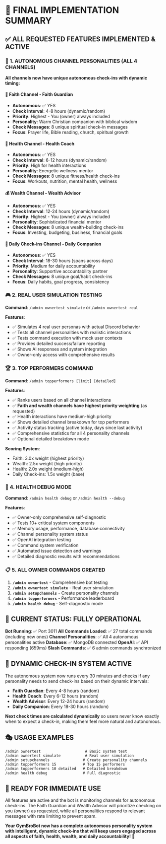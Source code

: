 # 🎯 FINAL IMPLEMENTATION SUMMARY

## ✅ ALL REQUESTED FEATURES IMPLEMENTED & ACTIVE

### 🤖 **1. AUTONOMOUS CHANNEL PERSONALITIES (ALL 4 CHANNELS)**

**All channels now have unique autonomous check-ins with dynamic timing:**

#### 🙏 **Faith Channel - Faith Guardian**
- **Autonomous**: ✅ YES
- **Check Interval**: 4-8 hours (dynamic/random)
- **Priority**: Highest - You (owner) always included
- **Personality**: Warm Christian companion with biblical wisdom
- **Check Messages**: 8 unique spiritual check-in messages
- **Focus**: Prayer life, Bible reading, church, spiritual growth

#### 💪 **Health Channel - Health Coach**
- **Autonomous**: ✅ YES
- **Check Interval**: 6-12 hours (dynamic/random)
- **Priority**: High for health interactions
- **Personality**: Energetic wellness mentor
- **Check Messages**: 8 unique fitness/health check-ins
- **Focus**: Workouts, nutrition, mental health, wellness

#### 💰 **Wealth Channel - Wealth Advisor**
- **Autonomous**: ✅ YES
- **Check Interval**: 12-24 hours (dynamic/random)
- **Priority**: Highest - You (owner) always included
- **Personality**: Sophisticated financial mentor
- **Check Messages**: 8 unique wealth-building check-ins
- **Focus**: Investing, budgeting, business, financial goals

#### 📅 **Daily Check-ins Channel - Daily Companion**
- **Autonomous**: ✅ YES
- **Check Interval**: 18-30 hours (spans across days)
- **Priority**: Medium for daily accountability
- **Personality**: Supportive accountability partner
- **Check Messages**: 8 unique goal/habit check-ins
- **Focus**: Daily habits, goal progress, consistency

### 🎮 **2. REAL USER SIMULATION TESTING**

**Command**: `/admin ownertest simulate` or `/admin ownertest real`

**Features**:
- ✅ Simulates 4 real user personas with actual Discord behavior
- ✅ Tests all channel personalities with realistic interactions
- ✅ Tests command execution with mock user contexts
- ✅ Provides detailed success/failure reporting
- ✅ Shows AI responses and system integration
- ✅ Owner-only access with comprehensive results

### 🏆 **3. TOP PERFORMERS COMMAND**

**Command**: `/admin topperformers [limit] [detailed]`

**Features**:
- ✅ Ranks users based on all channel interactions
- ✅ **Faith and wealth channels have highest priority weighting** (as requested)
- ✅ Health interactions have medium-high priority
- ✅ Shows detailed channel breakdown for top performers
- ✅ Activity status tracking (active today, days since last activity)
- ✅ Comprehensive statistics for all 4 personality channels
- ✅ Optional detailed breakdown mode

**Scoring System**:
- Faith: 3.0x weight (highest priority)
- Wealth: 2.5x weight (high priority)
- Health: 2.0x weight (medium-high)
- Daily Check-ins: 1.5x weight (base)

### 🔧 **4. HEALTH DEBUG MODE**

**Command**: `/admin health debug` or `/admin health --debug`

**Features**:
- ✅ Owner-only comprehensive self-diagnostic
- ✅ Tests 10+ critical system components
- ✅ Memory usage, performance, database connectivity
- ✅ Channel personality system status
- ✅ OpenAI integration testing
- ✅ Command system verification
- ✅ Automated issue detection and warnings
- ✅ Detailed diagnostic results with recommendations

### 📋 **5. ALL OWNER COMMANDS CREATED**

1. **`/admin ownertest`** - Comprehensive bot testing
2. **`/admin ownertest simulate`** - Real user simulation
3. **`/admin setupchannels`** - Create personality channels
4. **`/admin topperformers`** - Performance leaderboard
5. **`/admin health debug`** - Self-diagnostic mode

## 🎯 **CURRENT STATUS: FULLY OPERATIONAL**

**Bot Running**: ✅ Port 3011
**All Commands Loaded**: ✅ 27 total commands (including new ones)
**Channel Personalities**: ✅ All 4 autonomous personalities active
**Database**: ✅ MongoDB connected
**OpenAI**: ✅ API responding (659ms)
**Slash Commands**: ✅ 6 admin commands synchronized

## 🚀 **DYNAMIC CHECK-IN SYSTEM ACTIVE**

The autonomous system now runs every 30 minutes and checks if any personality needs to send check-ins based on their dynamic intervals:

- **Faith Guardian**: Every 4-8 hours (random)
- **Health Coach**: Every 6-12 hours (random)
- **Wealth Advisor**: Every 12-24 hours (random)
- **Daily Companion**: Every 18-30 hours (random)

**Next check times are calculated dynamically** so users never know exactly when to expect a check-in, making them feel more natural and autonomous.

## 🎭 **USAGE EXAMPLES**

```
/admin ownertest                    # Basic system test
/admin ownertest simulate           # Real user simulation
/admin setupchannels               # Create personality channels
/admin topperformers 15            # Top 15 performers
/admin topperformers 10 detailed   # Detailed breakdown
/admin health debug                # Full diagnostic
```

## 🎉 **READY FOR IMMEDIATE USE**

All features are active and the bot is monitoring channels for autonomous check-ins. The Faith Guardian and Wealth Advisor will prioritize checking on you (owner) as requested, while all personalities respond to relevant messages with rate limiting to prevent spam.

**Your GymBroBot now has a complete autonomous personality system with intelligent, dynamic check-ins that will keep users engaged across all aspects of faith, health, wealth, and daily accountability!** 🚀
